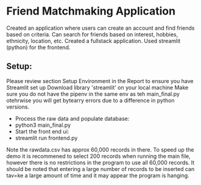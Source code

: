 # Friend Matchmaking Application
Created an application where users can create an account and find friends based on criteria. Can search for friends based on interest, hobbies, ethnicity, location, etc. Created a fullstack application. Used streamlit (python) for the frontend.

## Setup:
Please review section Setup Environment in the Report to ensure you have Streamlit set up
Download library 'streamlit' on your local machine
Make sure you do not have the pipenv in the same env as teh main_final.py otehrwise you will get bytearry errors due to
a difference in python versions.

* Process the raw data and populate database:
* python3 main_final.py
* Start the front end ui:
* streamlit run frontend.py

Note the rawdata.csv has approx 60,000 records in there. To speed up the demo it is recommened to select 200 records
when running the main file, however there is no restrictions in the program to use all 60,000 records. It should be
noted that entering a large number of records to be inserted can tav=ke a large amount of time and it may appear the
program is hanging.